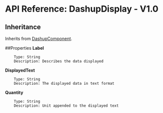 # API Reference: DashupDisplay - V1.0

## Inheritance

Inherits from [DashupComponent](dashup-component.md).

##Properties
**Label**
        
        Type: String
        Description: Describes the data displayed
        
**DisplayedText**

        Type: String
        Description: The displayed data in text format
     
**Quantity**

        Type: String
        Description: Unit appended to the displayed text